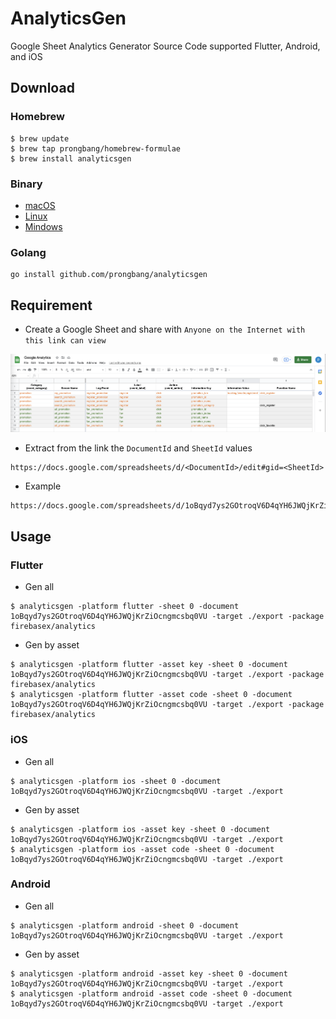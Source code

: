 # AnalyticsGen

Google Sheet Analytics Generator Source Code supported Flutter, Android, and iOS

## Download

### Homebrew

```shell
$ brew update
$ brew tap prongbang/homebrew-formulae
$ brew install analyticsgen
```

### Binary

- [macOS](https://github.com/prongbang/analyticsgen/blob/master/analyticsgen?raw=true)
- [Linux](https://github.com/prongbang/analyticsgen/blob/master/binary/linux/analyticsgen?raw=true)
- [Mindows](https://github.com/prongbang/analyticsgen/blob/master/binary/windows/analyticsgen.exe?raw=true)


### Golang

```shell
go install github.com/prongbang/analyticsgen
```

## Requirement

- Create a Google Sheet and share with `Anyone on the Internet with this link can view`

![Sheet](/docs/screenshot.png)

- Extract from the link the `DocumentId` and `SheetId` values

```
https://docs.google.com/spreadsheets/d/<DocumentId>/edit#gid=<SheetId>
```

- Example

```html
https://docs.google.com/spreadsheets/d/1oBqyd7ys2GOtroqV6D4qYH6JWQjKrZiOcngmcsbq0VU/edit#gid=0
```

## Usage

### Flutter

- Gen all

```shell
$ analyticsgen -platform flutter -sheet 0 -document 1oBqyd7ys2GOtroqV6D4qYH6JWQjKrZiOcngmcsbq0VU -target ./export -package firebasex/analytics
```

- Gen by asset

```shell
$ analyticsgen -platform flutter -asset key -sheet 0 -document 1oBqyd7ys2GOtroqV6D4qYH6JWQjKrZiOcngmcsbq0VU -target ./export -package firebasex/analytics
$ analyticsgen -platform flutter -asset code -sheet 0 -document 1oBqyd7ys2GOtroqV6D4qYH6JWQjKrZiOcngmcsbq0VU -target ./export -package firebasex/analytics
```

### iOS

- Gen all

```shell
$ analyticsgen -platform ios -sheet 0 -document 1oBqyd7ys2GOtroqV6D4qYH6JWQjKrZiOcngmcsbq0VU -target ./export
```

- Gen by asset

```shell
$ analyticsgen -platform ios -asset key -sheet 0 -document 1oBqyd7ys2GOtroqV6D4qYH6JWQjKrZiOcngmcsbq0VU -target ./export
$ analyticsgen -platform ios -asset code -sheet 0 -document 1oBqyd7ys2GOtroqV6D4qYH6JWQjKrZiOcngmcsbq0VU -target ./export
```

### Android

- Gen all

```shell
$ analyticsgen -platform android -sheet 0 -document 1oBqyd7ys2GOtroqV6D4qYH6JWQjKrZiOcngmcsbq0VU -target ./export
```

- Gen by asset

```shell
$ analyticsgen -platform android -asset key -sheet 0 -document 1oBqyd7ys2GOtroqV6D4qYH6JWQjKrZiOcngmcsbq0VU -target ./export
$ analyticsgen -platform android -asset code -sheet 0 -document 1oBqyd7ys2GOtroqV6D4qYH6JWQjKrZiOcngmcsbq0VU -target ./export
```
